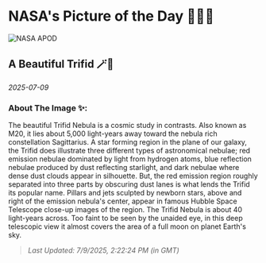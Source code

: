 
# NASA's Picture of the Day 🧑‍🚀💫

  ![NASA APOD](https://apod.nasa.gov/apod/image/2507/Trifid2048.jpg)
  
  ## A Beautiful Trifid 🪄🌌
  
  _2025-07-09_
  
  ### About The Image ✨: 
  
  The beautiful Trifid Nebula is a cosmic study in contrasts. Also known as M20, it lies about 5,000 light-years away toward the nebula rich constellation Sagittarius. A star forming region in the plane of our galaxy, the Trifid does illustrate three different types of astronomical nebulae; red emission nebulae dominated by light from hydrogen atoms, blue reflection nebulae produced by dust reflecting starlight, and dark nebulae where dense dust clouds appear in silhouette. But, the red emission region roughly separated into three parts by obscuring dust lanes is what lends the Trifid its popular name. Pillars and jets sculpted by newborn stars, above and right of the emission nebula's center, appear in famous Hubble Space Telescope close-up images of the region. The Trifid Nebula is about 40 light-years across. Too faint to be seen by the unaided eye, in this deep telescopic view it almost covers the area of a full moon on planet Earth's sky.
  
  
  
  > _Last Updated: 7/9/2025, 2:22:24 PM (in GMT)_
  